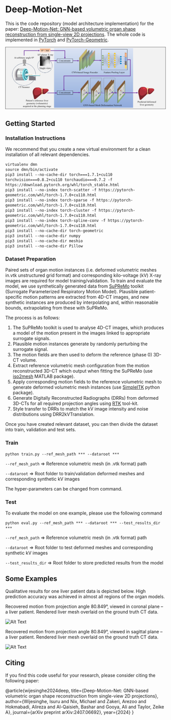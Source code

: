 # Deep-Motion-Net

This is the code repository (model architecture implementation) for the paper: [Deep-Motion-Net: GNN-based volumetric organ shape reconstruction from single-view 2D projections](https://arxiv.org/abs/2407.06692). The whole code is implemented in [PyTorch](https://pytorch.org/) and [PyTorch-Geometric](https://pytorch-geometric.readthedocs.io/en/latest/). 

<img src="/imgs/Graphical_abstract_DMM.png" width="900"/>

## Getting Started

### Installation Instructions

We recommend that you create a new virtual environment for a clean installation of all relevant dependencies.

```
virtualenv dmn
source dmn/bin/activate
pip3 install --no-cache-dir torch===1.7.1+cu110 torchvision===0.8.2+cu110 torchaudio===0.7.2 -f https://download.pytorch.org/whl/torch_stable.html
pip3 install --no-index torch-scatter -f https://pytorch-geometric.com/whl/torch-1.7.0+cu110.html
pip3 install --no-index torch-sparse -f https://pytorch-geometric.com/whl/torch-1.7.0+cu110.html
pip3 install --no-index torch-cluster -f https://pytorch-geometric.com/whl/torch-1.7.0+cu110.html
pip3 install --no-index torch-spline-conv -f https://pytorch-geometric.com/whl/torch-1.7.0+cu110.html
pip3 install --no-cache-dir torch-geometric
pip3 install --no-cache-dir numpy
pip3 install --no-cache-dir meshio
pip3 install --no-cache-dir Pillow
```

### Dataset Preparation

Paired sets of organ motion instances (i.e. deformed volumetric meshes in.vtk unstructured grid format) and corresponding kilo-voltage (kV) X-ray images are required for model training/validation. To train and evaluate the model, we use synthetically generated data from [SuPReMo](https://github-pages.ucl.ac.uk/SuPReMo/index.html) toolkit (Surrogate Parameterized Respiratory Motion Model). Plausible patient-specific motion patterns are extracted from 4D-CT images, and new synthetic instances are produced by interpolating and, within reasonable bounds, extrapolating from these with SuPReMo. 

The process is as follows:

1) The SuPReMo toolkit is used to analyse 4D-CT images, which produces a model of the motion present in the images linked to appropriate surrogate signals. 
2) Plausible motion instances generate by randomly perturbing the surrogate signal.
3) The motion fields are then used to deform the reference (phase 0) 3D-CT volume.
4) Extract reference volumetric mesh configuration from the motion reconstructed 3D-CT which output when fitting the SuPReMo (use [iso2mesh](https://iso2mesh.sourceforge.net/cgi-bin/index.cgi) MATLAB package).
5) Apply corresponding motion fields to the reference volumetric mesh to generate deformed volumetric mesh instances (use [SimpleITK](https://simpleitk.org/) python package).
6) Generate Digitally Reconstructed Radiographs (DRRs) from deformed 3D-CTs for all required projection angles using [RTK](http://www.openrtk.org/Doxygen/DocGeo3D.html) tool-kit.
7) Style transfer to DRRs to match the kV image intensity and noise distributions using DRR2kVTranslation.

Once you have created relevant dataset, you can then divide the dataset into train, validation and test sets.

### Train

```
python train.py --ref_mesh_path *** --dataroot ***
```
```--ref_mesh_path``` => Reference volumetric mesh (in .vtk format) path

```--dataroot``` => Root folder to train/validation deformed meshes and corresponding synthetic kV images

The hyper-parameters can be changed from command.

### Test

To evaluate the model on one example, please use the following command

```
python eval.py --ref_mesh_path *** --dataroot *** --test_results_dir ***
```
```--ref_mesh_path``` => Reference volumetric mesh (in .vtk format) path

```--dataroot``` => Root folder to test deformed meshes and corresponding synthetic kV images

```--test_results_dir``` => Root folder to store predicted results from the model

## Some Examples

Qualitative results for one liver patient data is depicted below. High prediction accuracy was achieved in almost all regions of the organ models.

Recovered motion from projection angle 80.849°, viewed in coronal plane – a liver patient. Rendered liver mesh overlaid on the ground truth CT data.

![Alt Text](/imgs/animation_coronal_slice_breathing_cropped_IDAP775756_11.gif)

Recovered motion from projection angle 80.849°, viewed in sagittal plane – a liver patient. Rendered liver mesh overlaid on the ground truth CT data.

![Alt Text](/imgs/animation_saggital_slice_breathing_cropped_IDAP775756_11.gif)

## Citing

If you find this code useful for your research, please consider citing the following paper:

@article{wijesinghe2024deep,
  title={Deep-Motion-Net: GNN-based volumetric organ shape reconstruction from single-view 2D projections},
  author={Wijesinghe, Isuru and Nix, Michael and Zakeri, Arezoo and Hokmabadi, Alireza and Al-Qaisieh, Bashar and Gooya, Ali and Taylor, Zeike A},
  journal={arXiv preprint arXiv:2407.06692},
  year={2024}
}